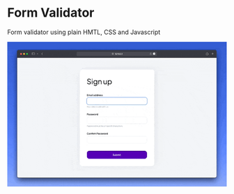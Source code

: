 # Form Validator
Form validator using plain HMTL, CSS and Javascript

![form-validator](./images/form-validator.gif)
